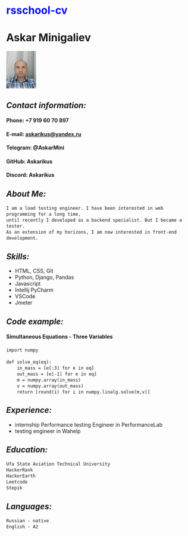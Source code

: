 # <span style="color:blue">rsschool-cv</span>
# Askar Minigaliev
<img src="img/IMG_tiny.jpg" width=80px height=100px>

## *Contact information:*

#### Phone: +7 919 60 70 897
#### E-mail: askarikus@yandex.ru
#### Telegram: @AskarMini
#### GitHub: Askarikus
#### Discord: Askarikus

## *About Me:*
    I am a load testing engineer. I have been interested in web programming for a long time,     
    until recently I developed as a backend specialist. But I became a tester.     
    As an extension of my horizons, I am now interested in front-end development.
    
## *Skills:*
* HTML, CSS, Git
* Python, Django, Pandas
* Javascript
* Intellij PyCharm
* VSCode
* Jmeter
## *Code example:*
#### Simultaneous Equations - Three Variables
```
import numpy

def solve_eq(eq):
    in_mass = [e[:3] for e in eq]
    out_mass = [e[-1] for e in eq]
    m = numpy.array(in_mass)
    v = numpy.array(out_mass)    
    return [round(i) for i in numpy.linalg.solve(m,v)]
```
## *Experience:*
* internship Performance testing Engineer in PerformanceLab
* testing engineer in Wahelp
## *Education:*
    Ufa State Aviation Technical University
    HackerRank
    HackerEarth
    Leetcode
    Stepik
## *Languages:*
    Russian - native
    English - A2
